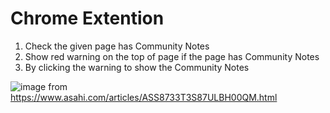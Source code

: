 # Chrome Extention

1. Check the given page has Community Notes
2. Show red warning on the top of page if the page has Community Notes
3. By clicking the warning to show the Community Notes

![image](https://github.com/user-attachments/assets/882d19f6-ee25-415b-97ca-1856ca05f1b4)
from https://www.asahi.com/articles/ASS8733T3S87ULBH00QM.html